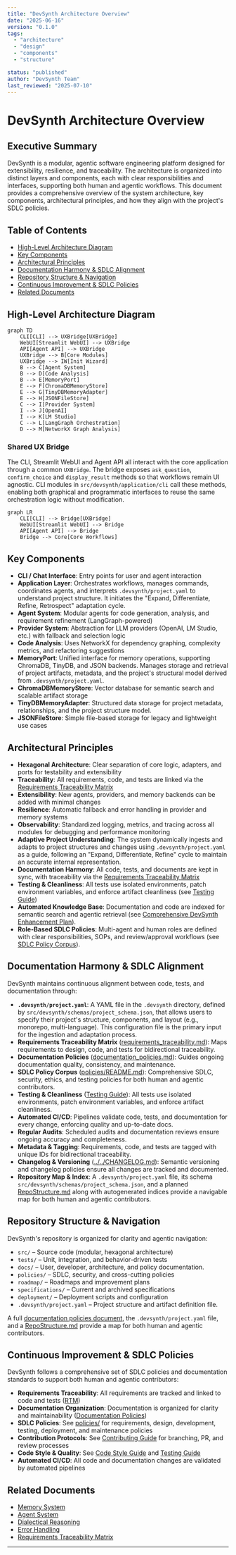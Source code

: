 ```yaml
---
title: "DevSynth Architecture Overview"
date: "2025-06-16"
version: "0.1.0"
tags:
  - "architecture"
  - "design"
  - "components"
  - "structure"

status: "published"
author: "DevSynth Team"
last_reviewed: "2025-07-10"
---
```


# DevSynth Architecture Overview

## Executive Summary

DevSynth is a modular, agentic software engineering platform designed for extensibility, resilience, and traceability. The architecture is organized into distinct layers and components, each with clear responsibilities and interfaces, supporting both human and agentic workflows. This document provides a comprehensive overview of the system architecture, key components, architectural principles, and how they align with the project's SDLC policies.

## Table of Contents

- [High-Level Architecture Diagram](#high-level-architecture-diagram)
- [Key Components](#key-components)
- [Architectural Principles](#architectural-principles)
- [Documentation Harmony & SDLC Alignment](#documentation-harmony--sdlc-alignment)
- [Repository Structure & Navigation](#repository-structure--navigation)
- [Continuous Improvement & SDLC Policies](#continuous-improvement--sdlc-policies)
- [Related Documents](#related-documents)


## High-Level Architecture Diagram

```mermaid
graph TD
    CLI[CLI] --> UXBridge[UXBridge]
    WebUI[Streamlit WebUI] --> UXBridge
    API[Agent API] --> UXBridge
    UXBridge --> B[Core Modules]
    UXBridge --> IW[Init Wizard]
    B --> C[Agent System]
    B --> D[Code Analysis]
    B --> E[MemoryPort]
    E --> F[ChromaDBMemoryStore]
    E --> G[TinyDBMemoryAdapter]
    E --> H[JSONFileStore]
    C --> I[Provider System]
    I --> J[OpenAI]
    I --> K[LM Studio]
    C --> L[LangGraph Orchestration]
    D --> M[NetworkX Graph Analysis]
```

### Shared UX Bridge

The CLI, Streamlit WebUI and Agent API all interact with the core
application through a common `UXBridge`. The bridge exposes
`ask_question`, `confirm_choice` and `display_result` methods so that
workflows remain UI agnostic. CLI modules in `src/devsynth/application/cli`
call these methods, enabling both graphical and programmatic interfaces to
reuse the same orchestration logic without modification.

```mermaid
graph LR
    CLI[CLI] --> Bridge[UXBridge]
    WebUI[Streamlit WebUI] --> Bridge
    API[Agent API] --> Bridge
    Bridge --> Core[Core Workflows]
```

## Key Components

- **CLI / Chat Interface**: Entry points for user and agent interaction
- **Application Layer**: Orchestrates workflows, manages commands, coordinates agents, and interprets `.devsynth/project.yaml` to understand project structure. It initiates the "Expand, Differentiate, Refine, Retrospect" adaptation cycle.
- **Agent System**: Modular agents for code generation, analysis, and requirement refinement (LangGraph-powered)
- **Provider System**: Abstraction for LLM providers (OpenAI, LM Studio, etc.) with fallback and selection logic
- **Code Analysis**: Uses NetworkX for dependency graphing, complexity metrics, and refactoring suggestions
- **MemoryPort**: Unified interface for memory operations, supporting ChromaDB, TinyDB, and JSON backends. Manages storage and retrieval of project artifacts, metadata, and the project's structural model derived from `.devsynth/project.yaml`.
- **ChromaDBMemoryStore**: Vector database for semantic search and scalable artifact storage
- **TinyDBMemoryAdapter**: Structured data storage for project metadata, relationships, and the project structure model.
- **JSONFileStore**: Simple file-based storage for legacy and lightweight use cases


## Architectural Principles

- **Hexagonal Architecture**: Clear separation of core logic, adapters, and ports for testability and extensibility
- **Traceability**: All requirements, code, and tests are linked via the [Requirements Traceability Matrix](../requirements_traceability.md)
- **Extensibility**: New agents, providers, and memory backends can be added with minimal changes
- **Resilience**: Automatic fallback and error handling in provider and memory systems
- **Observability**: Standardized logging, metrics, and tracing across all modules for debugging and performance monitoring
- **Adaptive Project Understanding**: The system dynamically ingests and adapts to project structures and changes using `.devsynth/project.yaml` as a guide, following an "Expand, Differentiate, Refine" cycle to maintain an accurate internal representation.
- **Documentation Harmony**: All code, tests, and documents are kept in sync, with traceability via the [Requirements Traceability Matrix](../requirements_traceability.md)
- **Testing & Cleanliness**: All tests use isolated environments, patch environment variables, and enforce artifact cleanliness (see [Testing Guide](../developer_guides/testing.md))
- **Automated Knowledge Base**: Documentation and code are indexed for semantic search and agentic retrieval (see [Comprehensive DevSynth Enhancement Plan](../../Comprehensive%20DevSynth%20Enhancement%20Plan.md)).
- **Role-Based SDLC Policies**: Multi-agent and human roles are defined with clear responsibilities, SOPs, and review/approval workflows (see [SDLC Policy Corpus](../policies/README.md)).


## Documentation Harmony & SDLC Alignment

DevSynth maintains continuous alignment between code, tests, and documentation through:

- **`.devsynth/project.yaml`**: A YAML file in the `.devsynth` directory, defined by `src/devsynth/schemas/project_schema.json`, that allows users to specify their project's structure, components, and layout (e.g., monorepo, multi-language). This configuration file is the primary input for the ingestion and adaptation process.
- **Requirements Traceability Matrix** ([requirements_traceability.md](../requirements_traceability.md)): Maps requirements to design, code, and tests for bidirectional traceability.
- **Documentation Policies** ([documentation_policies.md](../policies/documentation_policies.md)): Guides ongoing documentation quality, consistency, and maintenance.
- **SDLC Policy Corpus** ([policies/README.md](../policies/README.md)): Comprehensive SDLC, security, ethics, and testing policies for both human and agentic contributors.
- **Testing & Cleanliness** ([Testing Guide](../developer_guides/testing.md)): All tests use isolated environments, patch environment variables, and enforce artifact cleanliness.
- **Automated CI/CD**: Pipelines validate code, tests, and documentation for every change, enforcing quality and up-to-date docs.
- **Regular Audits**: Scheduled audits and documentation reviews ensure ongoing accuracy and completeness.
- **Metadata & Tagging**: Requirements, code, and tests are tagged with unique IDs for bidirectional traceability.
- **Changelog & Versioning** ([../../CHANGELOG.md](../../CHANGELOG.md)): Semantic versioning and changelog policies ensure all changes are tracked and documented.
- **Repository Map & Index**: A `.devsynth/project.yaml` file, its schema `src/devsynth/schemas/project_schema.json`, and a planned [RepoStructure.md](../repo_structure.md) along with autogenerated indices provide a navigable map for both human and agentic contributors.


## Repository Structure & Navigation

DevSynth's repository is organized for clarity and agentic navigation:

- `src/` – Source code (modular, hexagonal architecture)
- `tests/` – Unit, integration, and behavior-driven tests
- `docs/` – User, developer, architecture, and policy documentation.
- `policies/` – SDLC, security, and cross-cutting policies
- `roadmap/` – Roadmaps and improvement plans
- `specifications/` – Current and archived specifications
- `deployment/` – Deployment scripts and configuration
- `.devsynth/project.yaml` – Project structure and artifact definition file.


A full [documentation policies document](../policies/documentation_policies.md), the `.devsynth/project.yaml` file, and a [RepoStructure.md](../repo_structure.md) provide a map for both human and agentic contributors.

## Continuous Improvement & SDLC Policies

DevSynth follows a comprehensive set of SDLC policies and documentation standards to support both human and agentic contributors:

- **Requirements Traceability**: All requirements are tracked and linked to code and tests ([RTM](../requirements_traceability.md))
- **Documentation Organization**: Documentation is organized for clarity and maintainability ([Documentation Policies](../policies/documentation_policies.md))
- **SDLC Policies**: See [policies/](../policies/README.md) for requirements, design, development, testing, deployment, and maintenance policies
- **Contribution Protocols**: See [Contributing Guide](../developer_guides/contributing.md) for branching, PR, and review processes
- **Code Style & Quality**: See [Code Style Guide](../developer_guides/code_style.md) and [Testing Guide](../developer_guides/testing.md)
- **Automated CI/CD**: All code and documentation changes are validated by automated pipelines


## Related Documents

- [Memory System](memory_system.md)
- [Agent System](agent_system.md)
- [Dialectical Reasoning](dialectical_reasoning.md)
- [Error Handling](../technical_reference/error_handling.md)
- [Requirements Traceability Matrix](../requirements_traceability.md)


---
